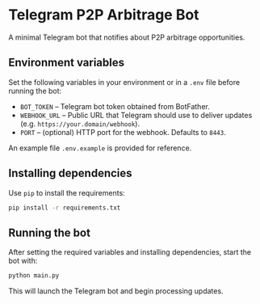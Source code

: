 # Telegram P2P Arbitrage Bot

A minimal Telegram bot that notifies about P2P arbitrage opportunities.

## Environment variables

Set the following variables in your environment or in a `.env` file before running the bot:

- `BOT_TOKEN` – Telegram bot token obtained from BotFather.
- `WEBHOOK_URL` – Public URL that Telegram should use to deliver updates (e.g. `https://your.domain/webhook`).
- `PORT` – (optional) HTTP port for the webhook. Defaults to `8443`.

An example file `.env.example` is provided for reference.

## Installing dependencies

Use `pip` to install the requirements:

```bash
pip install -r requirements.txt
```

## Running the bot

After setting the required variables and installing dependencies, start the bot with:

```bash
python main.py
```

This will launch the Telegram bot and begin processing updates.

